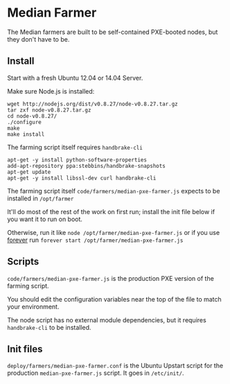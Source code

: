# Median Farmer

The Median farmers are built to be self-contained PXE-booted nodes, but they don't have to be.

## Install

Start with a fresh Ubuntu 12.04 or 14.04 Server.

Make sure Node.js is installed:

	wget http://nodejs.org/dist/v0.8.27/node-v0.8.27.tar.gz
	tar zxf node-v0.8.27.tar.gz
	cd node-v0.8.27/
	./configure
	make
	make install

The farming script itself requires `handbrake-cli`

	apt-get -y install python-software-properties
	add-apt-repository ppa:stebbins/handbrake-snapshots
	apt-get update
	apt-get -y install libssl-dev curl handbrake-cli

The farming script itself `code/farmers/median-pxe-farmer.js` expects to be installed in `/opt/farmer`

It'll do most of the rest of the work on first run; install the init file below if you want it to run on boot.

Otherwise, run it like `node /opt/farmer/median-pxe-farmer.js` or if you use [forever](https://github.com/foreverjs/forever) run `forever start /opt/farmer/median-pxe-farmer.js`

## Scripts

`code/farmers/median-pxe-farmer.js` is the production PXE version of the farming script.

You should edit the configuration variables near the top of the file to match your environment.

The node script has no external module dependencies, but it requires `handbrake-cli` to be installed.

## Init files

`deploy/farmers/median-pxe-farmer.conf` is the Ubuntu Upstart script for the production `median-pxe-farmer.js` script. It goes in `/etc/init/`.